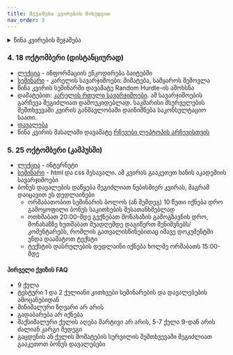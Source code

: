 ```yaml
---
title: შეჯამება კვირების მიხედვით
nav_order: 3
---
```


<details markdown="1">
<summary>წინა კვირების შეჯამება</summary>

### 1. 27 სექტემბერი
- გაეცანი [საგნის შესახებ ინფორმაციას](/about)
- შემოუერთდი კურსს [კლასრუმზე](https://classroom.google.com/c/Mzk5NzYzODYyMjQz?cjc=be2trvz) (კოდი თუ მოგთხოვა, **be2trvz**). დარწმუნდი, რომ @freeuni.edu.ge ექაუნთით, სხვა შემთხვევაში გამოგზავნილი დავალებები არ შესწორდება. ცალკე მეილებს არ ვაგზავნი, კლასრუმიდან მოდის ნოთიფიკაციები ამიტომ თუ დააგვიანე კლასრუმზე შემოსვლა, არაფერი გამოგიტოვებია
- [სემინარი](/classwork/01_karel_intro)
- [დავალება](/homework/01_hw1_karel1)

### 2. 4 ოქტომბერი
- **შემდეგი ორი შეხვედრა იქნება დისტანციურად**
- [ლექცია](/lectures/02_introduction_to_programming) - შესავალი პროგრამირებაში. პროგრამირების სტრუქტურები, პრინციპები და ფიქრის პროცესი
- [სემინარი](/classwork/02_karel_structures) - პროგრამირების სტრუქტურები
- [დავალება](/homework/02_hw2_karel2)


### 3. 11 ოქტომბერი (დისტანციურად)
- [ლექცია](/lectures/03_computers) - კომპიუტერის მუშაობის პრინციპები და ნაწილები
- [სემინარი](/classwork/03_karel_exercises) - კარელის სავარჯიშოები: კედლის შევსება, ღობეებზე გადახტომა 
- [ბონუს პრეზენტაციის](/info/bonus) შესახებ ინფორმაცია (ამ კვირის თემების ვარიანტები მოცემულია ლექციაში)
- [დავალება](/homework/03_hw3_karel3)



</details>

### 4. 18 ოქტომბერი (დისტანციურად)
- [ლექცია](/lectures/04_bits_bytes) - ინფორმაციის ენკოდირება ბაიტებში
- [სემინარი](/classwork/04_karel_exercises) - კარელის სავარჯიშოები: მიმატება, სამყაროს შემოვლა
- წინა კვირის სემინარში დავამატე Random Hurdle-ის ამოხსნა
- დამატებით: [კარელის რთული სავარჯიშოები](/classwork/04b_karel_advanced_exercises). ამ სავარჯიშოების გარჩევა შეგიძლიათ დამოუკიდებლად. საკმარისი მსურველების შემთხვევაში კვირის განმავლობაში დაინიშნება საკონსულტაციო საათი.
- [დავალება](/homework/04_hw4_karel4)
- წინა კვირის მასალაში დავამატე [რჩევები ლეპტოპის არჩევისთვის](/lectures/03b_choosing_specs)


### 5. 25 ოქტომბერი (კამპუსში)
- [ლექცია](/lectures/05_internet) - ინტერნეტი
- [სემინარი](/classwork/05_html_css_intro) - html და css შესავალი. ამ კვირას გააკეთეთ ხანის აკადემიის სავარჯიშოები
- ბონუს დავალების დაწყება შეგიძლიათ ნებისმიერ კვირას, მაგრამ დაიცავით ეს დედლაინები
	+ ორშაბათობით სემინარის ბოლოს (ან შემდეგ) 10 წუთი იქნება დრო გამოყოფილი ბონუს საკითხების შესათანხმებლად
	+ ოთხშაბათ 20:00-მდე გექნებათ მონახაზის გამოგზავნის დრო, მონახაზზე ხუთშაბათ შუადღემდე დაგიწერთ შენიშვნებს/კომენტარებს, რომლის გათვალისწინებითაც იმავე დოკუმენტში უნდა დაამატოთ ტექსტი
	+ ტექსტის დასრულების დედლაინი იქნება ხოლმე ორშაბათს 15:00-მდე



#### პირველი ქვიზის FAQ
- 9 ქულა
- ტესტური 1 და 2 ქულიანი კითხვები სემინარების და დავალებების ამოცანებიდან
- მინიმალური ზღვარი არ არის
- გადაბარება არ იქნება
- მაქსიმალური ქულის აღება მარტივი არ არის, 5-7 ქულა 9-დან არის ძალიან კარგი შედეგი
- გაცდენის ან ქულის მომატების სურვილის შემთხვევაში შეგიძლიათ გააკეთოთ ბონუს დავალებები


<!--
<details markdown="block">

<summary>მომავალი კვირების გეგმა</summary>

### 2. 1 ნოემბერი


</details>
-->